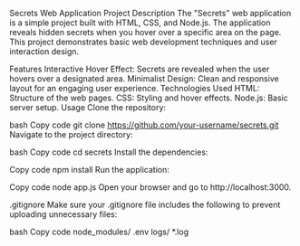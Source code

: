 Secrets Web Application
Project Description
The "Secrets" web application is a simple project built with HTML, CSS, and Node.js. The application reveals hidden secrets when you hover over a specific area on the page. This project demonstrates basic web development techniques and user interaction design.

Features
Interactive Hover Effect: Secrets are revealed when the user hovers over a designated area.
Minimalist Design: Clean and responsive layout for an engaging user experience.
Technologies Used
HTML: Structure of the web pages.
CSS: Styling and hover effects.
Node.js: Basic server setup.
Usage
Clone the repository:

bash
Copy code
git clone https://github.com/your-username/secrets.git
Navigate to the project directory:

bash
Copy code
cd secrets
Install the dependencies:

Copy code
npm install
Run the application:

Copy code
node app.js
Open your browser and go to http://localhost:3000.

.gitignore
Make sure your .gitignore file includes the following to prevent uploading unnecessary files:

bash
Copy code
node_modules/
.env
logs/
*.log









